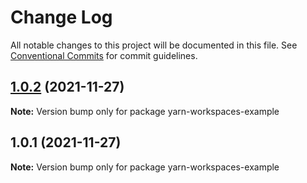 # Change Log

All notable changes to this project will be documented in this file.
See [Conventional Commits](https://conventionalcommits.org) for commit guidelines.

## [1.0.2](https://github.com/peterzhuang/yarn-workspaces-lerna/compare/v1.0.1...v1.0.2) (2021-11-27)

**Note:** Version bump only for package yarn-workspaces-example





## 1.0.1 (2021-11-27)

**Note:** Version bump only for package yarn-workspaces-example
